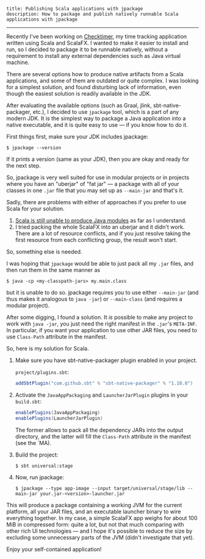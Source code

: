     title: Publishing Scala applications with jpackage
    description: How to package and publish natively runnable Scala applications with jpackage
---

Recently I've been working on [Checktimer][checktimer], my time tracking application written using Scala and ScalaFX. I wanted to make it easier to install and run, so I decided to package it to be runnable natively, without a requirement to install any external dependencies such as Java virtual machine.

There are several options how to produce native artifacts from a Scala applications, and some of them are outdated or quite complex. I was looking for a simplest solution, and found disturbing lack of information, even though the easiest solution is readily available in the JDK.

After evaluating the available options (such as Graal, jlink, sbt-native-packager, etc.), I decided to use `jpackage` tool, which is a part of any modern JDK. It is the simplest way to package a Java application into a native executable, and it is quite easy to use — if you know how to do it.

First things first, make sure your JDK includes jpackage:
```console
$ jpackage --version
```

If it prints a version (same as your JDK), then you are okay and ready for the next step.

So, jpackage is very well suited for use in modular projects or in projects where you have an "uberjar" of "fat jar" — a package with all of your classes in one `.jar` file that you may set up as `--main-jar` and that's it.

Sadly, there are problems with either of approaches if you prefer to use Scala for your solution.

1. [Scala is still unable to produce Java modules][sbt-3368] as far as I understand.
2. I tried packing the whole ScalaFX into an uberjar and it didn't work. There are a lot of resource conflicts, and if you just resolve taking the first resource from each conflicting group, the result won't start.

So, something else is needed.

I was hoping that `jpackage` would be able to just pack all my `.jar` files, and then run them in the same manner as
```console
$ java -cp <my-classpath-jars> my.main.class
```
but it is unable to do so. jpackage requires you to use either `--main-jar` (and thus makes it analogous to `java -jar`) or `--main-class` (and requires a modular project).

After some digging, I found a solution. It _is_ possible to make any project to work with `java -jar`, you just need the right manifest in the `.jar`'s `META-INF`. In particular, if you want your application to use other JAR files, you need to use `Class-Path` attribute in the manifest.

So, here is my solution for Scala.
1. Make sure you have sbt-native-packager plugin enabled in your project.

   `project/plugins.sbt`:

   ```sbt
   addSbtPlugin("com.github.sbt" % "sbt-native-packager" % "1.10.0")
   ```
2.  Activate the `JavaAppPackaging` and `LauncherJarPlugin` plugins in your `build.sbt`:
    ```sbt
    enablePlugins(JavaAppPackaging)
    enablePlugins(LauncherJarPlugin)
    ```
    The former allows to pack all the dependency JARs into the output directory, and the latter will fill the `Class-Path` attribute in the manifest (see the `MA).
3. Build the project:
   ```console
   $ sbt universal:stage
   ```
4. Now, run jpackage:
   ```console
   $ jpackage --type app-image --input target/universal/stage/lib --main-jar your.jar-<version>-launcher.jar
   ```

This will produce a package containing a working JVM for the current platform, all your JAR files, and an executable launcher binary to wire everything together. In my case, a simple ScalaFX app weighs for about 100 MiB in compressed form: quite a lot, but not that much comparing with other rich UI technologies — and I hope it's possible to reduce the size by excluding some unnecessary parts of the JVM (didn't investigate that yet).

Enjoy your self-contained application!

[checktimer]: https://github.com/ForNeVeR/checktimer
[sbt-3368]: https://github.com/sbt/sbt/issues/3368
